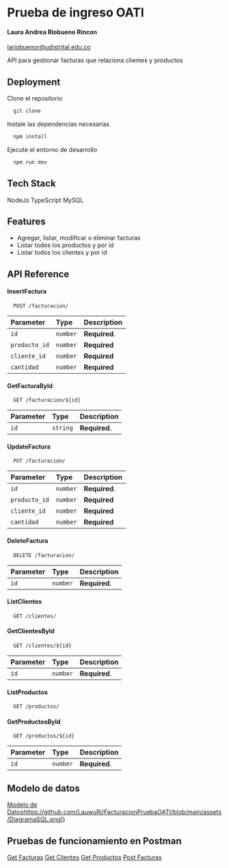 
# Prueba de ingreso OATI

#### Laura Andrea Riobueno Rincon

lariobuenor@udistrital.edu.co

API para gestionar facturas que relaciona clientes y productos


## Deployment

Clone el repositorio

```bash
  git clone
```
Instale las dependencias necesarias

```bash
  npm install
```
Ejecute el entorno de desarrollo

```bash
  npm run dev
```
## Tech Stack

 NodeJs
 TypeScript
 MySQL




## Features

- Agregar, listar, modificar o eliminar facturas
- Listar todos los productos y por id
- Listar todos los clientes y por id

## API Reference


#### InsertFactura

```http
  POST /facturacion/
```

| Parameter | Type     | Description                |
| :-------- | :------- | :------------------------- |
| `id`      | `number` | **Required**.  |
| `producto_id` | `number` | **Required** |
| `cliente_id` | `number` | **Required** |
| `cantidad` | `number` | **Required** |


#### GetFacturaById

```http
  GET /facturacion/${id}
```

| Parameter | Type     | Description                       |
| :-------- | :------- | :-------------------------------- |
| `id`      | `string` | **Required**.  |


#### UpdateFactura

```http
  PUT /facturacion/
```

| Parameter | Type     | Description                       |
| :-------- | :------- | :-------------------------------- |
| `id`      | `number` | **Required**.  |
| `producto_id` | `number` | **Required** |
| `cliente_id` | `number` | **Required** |
| `cantidad` | `number` | **Required** |

#### DeleteFactura

```http
  DELETE /facturacion/
```

| Parameter | Type     | Description                       |
| :-------- | :------- | :-------------------------------- |
| `id`      | `number` | **Required**.  |

#### ListClientes

```http
  GET /clientes/
```


#### GetClientesById

```http
  GET /clientes/${id}
```

| Parameter | Type     | Description                       |
| :-------- | :------- | :-------------------------------- |
| `id`      | `number` | **Required**.  |

#### ListProductos

```http
  GET /productos/
```


#### GetProductosById

```http
  GET /productos/${id}
```

| Parameter | Type     | Description                       |
| :-------- | :------- | :-------------------------------- |
| `id`      | `number` | **Required**.  |





## Modelo de datos

[Modelo de Datos]([https://github.com/LauwuRi/FacturacionPruebaOATI/blob/main/assets/DiagramaSQL.png)https://github.com/LauwuRi/FacturacionPruebaOATI/blob/main/assets/DiagramaSQL.png])

## Pruebas de funcionamiento en Postman

[Get Facturas]([https://github.com/LauwuRi/FacturacionPruebaOATI/blob/main/assets/getFacturas.png])
[Get Clientes]([https://github.com/LauwuRi/FacturacionPruebaOATI/blob/main/assets/getClientes.png])
[Get Productos]([https://github.com/LauwuRi/FacturacionPruebaOATI/blob/main/assets/getProductos.png])
[Post Facturas]([https://github.com/LauwuRi/FacturacionPruebaOATI/blob/main/assets/postFactura.png])

